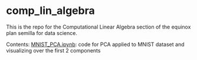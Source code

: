 # comp_lin_algebra

This is the repo for the Computational Linear Algebra section of the equinox plan semilla for data science.

Contents:
[MNIST_PCA.ipynb](MNIST_PCA.ipynb): code for PCA applied to MNIST dataset and visualizing over the first 2 components
